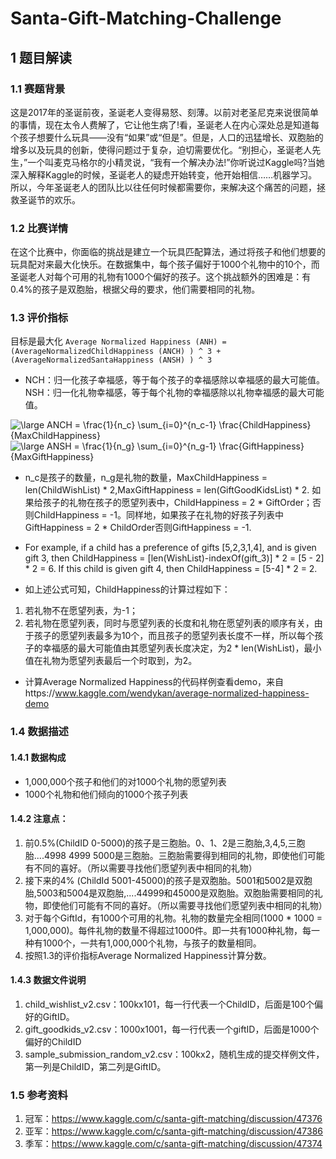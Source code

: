 # Santa-Gift-Matching-Challenge

## 1 题目解读

### 1.1 赛题背景

这是2017年的圣诞前夜，圣诞老人变得易怒、刻薄。以前对老圣尼克来说很简单的事情，现在太令人费解了，它让他生病了!看，圣诞老人在内心深处总是知道每个孩子想要什么玩具——没有“如果”或“但是”。但是，人口的迅猛增长、双胞胎的增多以及玩具的创新，使得问题过于复杂，迫切需要优化。“别担心，圣诞老人先生，”一个叫麦克马格尔的小精灵说，“我有一个解决办法!”你听说过Kaggle吗?当她深入解释Kaggle的时候，圣诞老人的疑虑开始转变，他开始相信……机器学习。所以，今年圣诞老人的团队比以往任何时候都需要你，来解决这个痛苦的问题，拯救圣诞节的欢乐。

### 1.2 比赛详情

在这个比赛中，你面临的挑战是建立一个玩具匹配算法，通过将孩子和他们想要的玩具配对来最大化快乐。在数据集中，每个孩子偏好于1000个礼物中的10个，而圣诞老人对每个可用的礼物有1000个偏好的孩子。这个挑战额外的困难是：有0.4%的孩子是双胞胎，根据父母的要求，他们需要相同的礼物。

### 1.3 评价指标

目标是最大化
`Average Normalized Happiness (ANH) = (AverageNormalizedChildHappiness (ANCH) ) ^ 3 + (AverageNormalizedSantaHappiness (ANSH) ) ^ 3`

- NCH：归一化孩子幸福感，等于每个孩子的幸福感除以幸福感的最大可能值。NSH：归一化礼物幸福感，等于每个礼物的幸福感除以礼物幸福感的最大可能值。

<img src="https://latex.codecogs.com/gif.latex?\dpi{150}&space;\fn_cs&space;\large&space;ANCH&space;=&space;\frac{1}{n_c}&space;\sum_{i=0}^{n_c-1}&space;\frac{ChildHappiness}{MaxChildHappiness}" title="\large ANCH = \frac{1}{n_c} \sum_{i=0}^{n_c-1} \frac{ChildHappiness}{MaxChildHappiness}" />

<img src="https://latex.codecogs.com/gif.latex?\dpi{150}&space;\fn_cs&space;\large&space;ANSH&space;=&space;\frac{1}{n_g}&space;\sum_{i=0}^{n_g-1}&space;\frac{GiftHappiness}{MaxGiftHappiness}" title="\large ANSH = \frac{1}{n_g} \sum_{i=0}^{n_g-1} \frac{GiftHappiness}{MaxGiftHappiness}" />

- n_c是孩子的数量，n_g是礼物的数量，MaxChildHappiness = len(ChildWishList) * 2,MaxGiftHappiness = len(GiftGoodKidsList) * 2.
如果给孩子的礼物在孩子的愿望列表中，ChildHappiness = 2 * GiftOrder；否则ChildHappiness = -1。同样地，如果孩子在礼物的好孩子列表中GiftHappiness = 2 * ChildOrder否则GiftHappiness = -1.

- For example, if a child has a preference of gifts [5,2,3,1,4], and is given gift 3, then ChildHappiness = [len(WishList)-indexOf(gift_3)] * 2 = [5 - 2] * 2 = 6. If this child is given gift 4, then ChildHappiness = [5-4] * 2 = 2. 

- 如上述公式可知，ChildHappiness的计算过程如下：
1. 若礼物不在愿望列表，为-1；
2. 若礼物在愿望列表，同时与愿望列表的长度和礼物在愿望列表的顺序有关，由于孩子的愿望列表最多为10个，而且孩子的愿望列表长度不一样，所以每个孩子的幸福感的最大可能值由其愿望列表长度决定，为2 * len(WishList)，最小值在礼物为愿望列表最后一个时取到，为2。
- 计算Average Normalized Happiness的代码样例查看demo，来自https://www.kaggle.com/wendykan/average-normalized-happiness-demo

### 1.4 数据描述

#### 1.4.1 数据构成

- 1,000,000个孩子和他们的对1000个礼物的愿望列表
- 1000个礼物和他们倾向的1000个孩子列表

#### 1.4.2 注意点：

1. 前0.5%(ChildID 0-5000)的孩子是三胞胎。0、1、2是三胞胎,3,4,5,三胞胎....4998 4999 5000是三胞胎。三胞胎需要得到相同的礼物，即使他们可能有不同的喜好。（所以需要寻找他们愿望列表中相同的礼物）
2. 接下来的4% (ChildId 5001-45000)的孩子是双胞胎。5001和5002是双胞胎,5003和5004是双胞胎,....44999和45000是双胞胎。双胞胎需要相同的礼物，即使他们可能有不同的喜好。（所以需要寻找他们愿望列表中相同的礼物）
3. 对于每个GiftId，有1000个可用的礼物。礼物的数量完全相同(1000 * 1000 = 1,000,000)。每件礼物的数量不得超过1000件。即一共有1000种礼物，每一种有1000个，一共有1,000,000个礼物，与孩子的数量相同。
4. 按照1.3的评价指标Average Normalized Happiness计算分数。

#### 1.4.3 数据文件说明

1. child_wishlist_v2.csv：100kx101，每一行代表一个ChildID，后面是100个偏好的GiftID。
2. gift_goodkids_v2.csv：1000x1001，每一行代表一个giftID，后面是1000个偏好的ChildID
3. sample_submission_random_v2.csv：100kx2，随机生成的提交样例文件，第一列是ChildID，第二列是GiftID。

### 1.5 参考资料

1. 冠军：https://www.kaggle.com/c/santa-gift-matching/discussion/47376
2. 亚军：https://www.kaggle.com/c/santa-gift-matching/discussion/47386
3. 季军：https://www.kaggle.com/c/santa-gift-matching/discussion/47374
